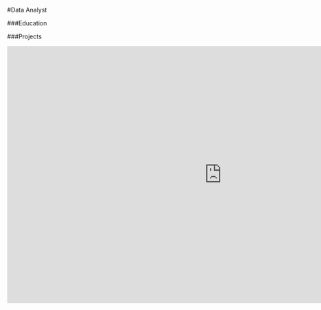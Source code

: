#Data Analyst

###Education

###Projects
<iframe width="1000" height="600" frameborder="0" scrolling="no" src="https://1drv.ms/x/c/6a48d5b7bf46022f/IQN5PMcRwMNURZGCmnyZZg17AQktC73u_Q_pwEpmR3JGyYM?em=2&wdAllowInteractivity=False&wdHideGridlines=True&wdHideHeaders=True&wdDownloadButton=True&wdInConfigurator=True&Item='Sheet1'!A1:Y43"></iframe>
